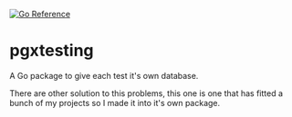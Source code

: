 [![Go Reference](https://pkg.go.dev/badge/github.com/go-pa/pgxtesting.svg)](https://pkg.go.dev/github.com/go-pa/pgxtesting)

# pgxtesting

A Go package to give each test it's own database.


There are other solution to this problems, this one is one that has fitted a
bunch of my projects so I made it into it's own package.
